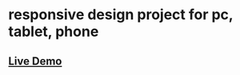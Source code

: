 # responsive design project for pc, tablet, phone
## [Live Demo](https://veryvroosh.github.io/homepage/)
